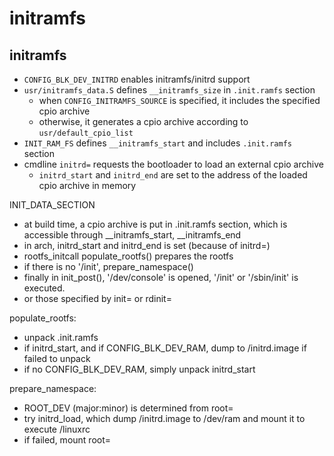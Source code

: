 initramfs
=========

## initramfs

- `CONFIG_BLK_DEV_INITRD` enables initramfs/initrd support
- `usr/initramfs_data.S` defines `__initramfs_size` in `.init.ramfs` section
  - when `CONFIG_INITRAMFS_SOURCE` is specified, it includes the specified
    cpio archive
  - otherwise, it generates a cpio archive according to
    `usr/default_cpio_list`
- `INIT_RAM_FS` defines `__initramfs_start` and includes `.init.ramfs` section
- cmdline `initrd=` requests the bootloader to load an external cpio archive
  - `initrd_start` and `initrd_end` are set to the address of the loaded
    cpio archive in memory



INIT_DATA_SECTION




* at build time, a cpio archive is put in .init.ramfs section, which is accessible through  __initramfs_start, __initramfs_end
* in arch, initrd_start and initrd_end is set (because of initrd=)
* rootfs_initcall populate_rootfs() prepares the rootfs
* if there is no '/init', prepare_namespace()
* finally in init_post(), '/dev/console' is opened, '/init' or '/sbin/init' is executed.
* or those specified by init= or rdinit=

populate_rootfs:
* unpack .init.ramfs
* if initrd_start, and if CONFIG_BLK_DEV_RAM, dump to /initrd.image if failed to unpack
* if no CONFIG_BLK_DEV_RAM, simply unpack initrd_start

prepare_namespace:
* ROOT_DEV (major:minor) is determined from root=
* try initrd_load, which dump /initrd.image to /dev/ram and mount it to execute /linuxrc
* if failed, mount root=
